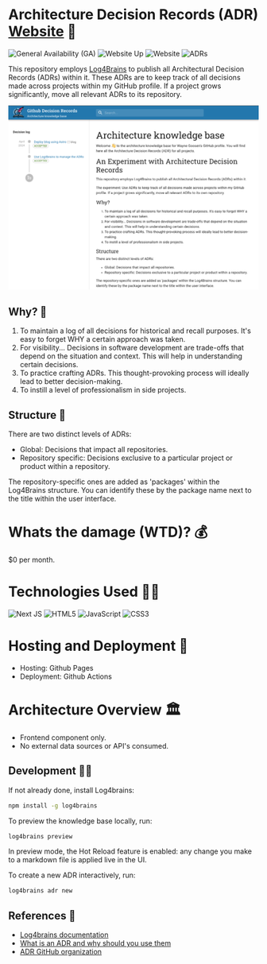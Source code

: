 # Architecture Decision Records (ADR) <a href="https://adr.waynegoosen.com/log4brains/" target="_blank">Website</a> 📒

![General Availability (GA)](https://img.shields.io/badge/Release_Stage-General_Availability_(GA)-yellow?color=%2332CD32
)
![Website Up](https://img.shields.io/website?url=https%3A%2F%2Fadr.waynegoosen.com%2Flog4brains%2F)
![Website](https://img.shields.io/website?color=0ab9e6&style=flat-square&up_message=adr.waynegoosen.com&url=https%3A%2F%2Fadr.waynegoosen.com%2Flog4brains%2F)
![ADRs](https://adr.waynegoosen.com/log4brains/badge.svg)


This repository employs [Log4Brains](https://github.com/thomvaill/log4brains/tree/master?tab=readme-ov-file#readme) to publish all Architectural Decision Records (ADRs) within it. These ADRs are to keep track of all decisions made across projects within my GitHub profile. If a project grows significantly, move all relevant ADRs to its repository.

<img src="./images/website.png" alt="Architecture Decision Records"/>

## Why? 🤔

1. To maintain a log of all decisions for historical and recall purposes. It's easy to forget WHY a certain approach was taken.
2. For visibility... Decisions in software development are trade-offs that depend on the situation and context. This will help in understanding certain decisions.
3. To practice crafting ADRs. This thought-provoking process will ideally lead to better decision-making.
4. To instill a level of professionalism in side projects.

## Structure 🧱

There are two distinct levels of ADRs:
- Global: Decisions that impact all repositories.
- Repository specific: Decisions exclusive to a particular project or product within a repository.

The repository-specific ones are added as 'packages' within the Log4Brains structure. You can identify these by the package name next to the title within the user interface.

# Whats the damage (WTD)? 💰

$0 per month.

# Technologies Used 🧑‍💻

![Next JS](https://img.shields.io/badge/Next-black?style=for-the-badge&logo=next.js&logoColor=white)
![HTML5](https://img.shields.io/badge/html5-%23E34F26.svg?style=for-the-badge&logo=html5&logoColor=white) ![JavaScript](https://img.shields.io/badge/javascript-%23323330.svg?style=for-the-badge&logo=javascript&logoColor=%23F7DF1E) ![CSS3](https://img.shields.io/badge/css3-%231572B6.svg?style=for-the-badge&logo=css3&logoColor=white)

# Hosting and Deployment 🚀

- Hosting: Github Pages
- Deployment: Github Actions

# Architecture Overview 🏛️

- Frontend component only. 
- No external data sources or API's consumed.

## Development 🧑‍💻

If not already done, install Log4brains:

```bash
npm install -g log4brains
```

To preview the knowledge base locally, run:

```bash
log4brains preview
```

In preview mode, the Hot Reload feature is enabled: any change you make to a markdown file is applied live in the UI.

To create a new ADR interactively, run:

```bash
log4brains adr new
```

## References 🌳

- [Log4brains documentation](https://github.com/thomvaill/log4brains/tree/master#readme)
- [What is an ADR and why should you use them](https://github.com/thomvaill/log4brains/tree/master#-what-is-an-adr-and-why-should-you-use-them)
- [ADR GitHub organization](https://adr.github.io/)
